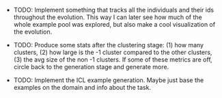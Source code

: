 - TODO: Implement something that tracks all the individuals and their ids throughout the evolution. This way I can later see how much of the whole example pool was explored, but also make a cool visualization of the evolution.

- TODO: Produce some stats after the clustering stage: (1) how many clusters, (2) how large is the -1 cluster compared to the other clusters, (3) the avg size of the non -1 clusters. If some of these metrics are off, circle back to the generation stage and generate more.

- TODO: Implement the ICL example generation. Maybe just base the examples on the domain and info about the task.
